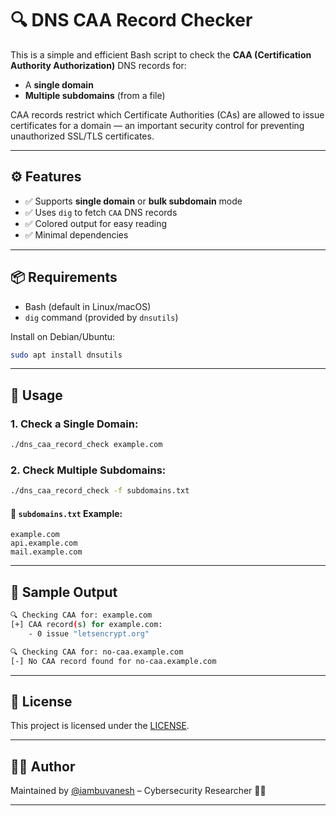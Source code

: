 # 🔍 DNS CAA Record Checker

This is a simple and efficient Bash script to check the **CAA (Certification Authority Authorization)** DNS records for:

- A **single domain**
- **Multiple subdomains** (from a file)

CAA records restrict which Certificate Authorities (CAs) are allowed to issue certificates for a domain — an important security control for preventing unauthorized SSL/TLS certificates.

---

## ⚙️ Features

- ✅ Supports **single domain** or **bulk subdomain** mode
- ✅ Uses `dig` to fetch `CAA` DNS records
- ✅ Colored output for easy reading
- ✅ Minimal dependencies

---

## 📦 Requirements

- Bash (default in Linux/macOS)
- `dig` command (provided by `dnsutils`)

Install on Debian/Ubuntu:
```bash
sudo apt install dnsutils
````

---

## 🚀 Usage

### 1. Check a Single Domain:

```bash
./dns_caa_record_check example.com
```

### 2. Check Multiple Subdomains:

```bash
./dns_caa_record_check -f subdomains.txt
```

#### 📂 `subdomains.txt` Example:

```
example.com
api.example.com
mail.example.com
```

---

## 🧪 Sample Output

```bash
🔍 Checking CAA for: example.com
[+] CAA record(s) for example.com:
    - 0 issue "letsencrypt.org"

🔍 Checking CAA for: no-caa.example.com
[-] No CAA record found for no-caa.example.com
```

---

## 📝 License

This project is licensed under the [LICENSE](https://github.com/iambuvanesh/dns_caa_record_check/blob/main/LICENSE).

---

## 👨‍💻 Author

Maintained by [@iambuvanesh](https://github.com/iambuvanesh) – Cybersecurity Researcher 🕵️‍♂️

---

